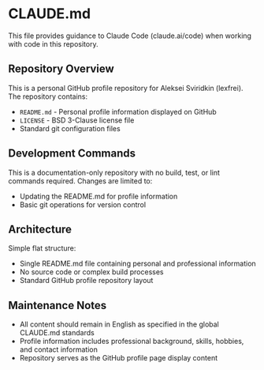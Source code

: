 # CLAUDE.md

This file provides guidance to Claude Code (claude.ai/code) when working with code in this repository.

## Repository Overview

This is a personal GitHub profile repository for Aleksei Sviridkin (lexfrei). The repository contains:

- `README.md` - Personal profile information displayed on GitHub
- `LICENSE` - BSD 3-Clause license file
- Standard git configuration files

## Development Commands

This is a documentation-only repository with no build, test, or lint commands required. Changes are limited to:

- Updating the README.md for profile information
- Basic git operations for version control

## Architecture

Simple flat structure:
- Single README.md file containing personal and professional information
- No source code or complex build processes
- Standard GitHub profile repository layout

## Maintenance Notes

- All content should remain in English as specified in the global CLAUDE.md standards
- Profile information includes professional background, skills, hobbies, and contact information
- Repository serves as the GitHub profile page display content